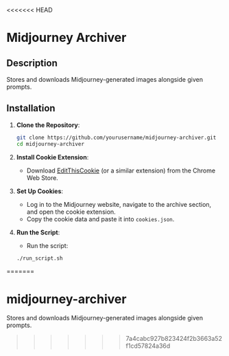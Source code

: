 <<<<<<< HEAD
# Midjourney Archiver

## Description
Stores and downloads Midjourney-generated images alongside given prompts.

## Installation

1. **Clone the Repository**:

    ```bash
    git clone https://github.com/yourusername/midjourney-archiver.git
    cd midjourney-archiver
    ```

2. **Install Cookie Extension**:
    - Download [EditThisCookie](https://chrome.google.com/webstore/detail/editthiscookie/fngmhnnpilhplaeedifhccceomclgfbg) (or a similar extension) from the Chrome Web Store.

3. **Set Up Cookies**:
    - Log in to the Midjourney website, navigate to the archive section, and open the cookie extension.
    - Copy the cookie data and paste it into `cookies.json`.

4. **Run the Script**:
    - Run the script:

    ```bash
    ./run_script.sh
    ```
=======
# midjourney-archiver
Stores and downloads Midjourney-generated images alongside given prompts.
>>>>>>> 7a4cabc927b823424f2b3663a52f1cd57824a36d
